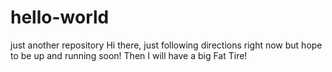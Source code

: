 # hello-world
just another repository
Hi there, just following directions right now but hope to be up and running soon! Then I will have a big Fat Tire!
